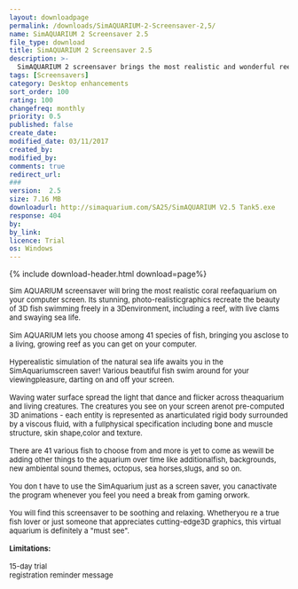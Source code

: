 ```yaml
---
layout: downloadpage
permalink: /downloads/SimAQUARIUM-2-Screensaver-2,5/
name: SimAQUARIUM 2 Screensaver 2.5
file_type: download
title: SimAQUARIUM 2 Screensaver 2.5
description: >-
  SimAQUARIUM 2 screensaver brings the most realistic and wonderful reef aquarium to your computer screen! You just have to see it
tags: [Screensavers]
category: Desktop enhancements
sort_order: 100
rating: 100
changefreq: monthly
priority: 0.5
published: false
create_date: 
modified_date: 03/11/2017
created_by: 
modified_by: 
comments: true
redirect_url: 
### 
version:  2.5
size: 7.16 MB
downloadurl: http://simaquarium.com/SA25/SimAQUARIUM V2.5 Tank5.exe
response: 404
by: 
by_link: 
licence: Trial 
os: Windows
---
```


{% include download-header.html download=page%}

<p style="fix-download-text !important">
<p><font size="2"><p>Sim AQUARIUM screensaver will bring the most realistic coral reefaquarium on your computer screen. Its stunning, photo-realisticgraphics recreate the beauty of 3D fish swimming freely in a 3Denvironment, including a reef, with live clams and swaying sea life.<br />
<br />
Sim AQUARIUM lets you choose among 41 species of fish, bringing you asclose to a living, growing reef as you can get on your computer.<br />
<br />
Hyperealistic simulation of the natural sea life awaits you in the SimAquariumscreen saver! Various beautiful fish swim around for your viewingpleasure, darting on and off your screen. <br />
<br />
Waving water surface spread the light that dance and flicker across theaquarium and living creatures. The creatures you see on your screen arenot pre-computed 3D animations - each entity is represented as anarticulated rigid body surrounded by a viscous fluid, with a fullphysical specification including bone and muscle structure, skin shape,color and texture. <br />
<br />
There are 41 various fish to choose from and more is yet to come as wewill be adding other things to the aquarium over time like additionalfish, backgrounds, new ambiental sound themes, octopus, sea horses,slugs, and so on. <br />
<br />
You don t have to use the SimAquarium just as a screen saver, you canactivate the program whenever you feel you need a break from gaming orwork. <br />
<br />
You will find this screensaver to be soothing and relaxing. Whetheryou re a true fish lover or just someone that appreciates cutting-edge3D graphics, this virtual aquarium is definitely a "must see".<br />
<br />
<span><strong>Limitations:</strong></span><br />
<br />
15-day trial<br />
registration reminder message</p></p></p>
